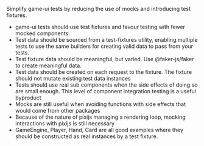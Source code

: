 Simplify game-ui tests by reducing the use of mocks and introducing test fixtures.

- game-ui tests should use test fixtures and favour testing with fewer mocked components. 
- Test data should be sourced from a test-fixtures utility, enabling multiple tests to use the 
same builders for creating valid data to pass from your tests.
- Test fixture data should be meaningful, but varied. Use @faker-js/faker to create meaningful data.
- Test data should be created on each request to the fixture. The fixture should not mutate existing test data instances
- Tests should use real sub components when the side effects of doing so are small enough. This level of component integration testing is a useful byproduct
- Mocks are still useful when avoiding functions with side effects that would come from other packages
- Because of the nature of pixijs managing a rendering loop, mocking interactions with pixijs is still necessary
- GameEngine, Player, Hand, Card are all good examples where they should be constructed as real instances by a test fixture.